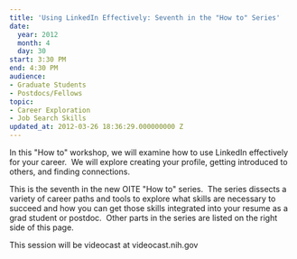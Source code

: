 ```yaml
---
title: 'Using LinkedIn Effectively: Seventh in the "How to" Series'
date:
  year: 2012
  month: 4
  day: 30
start: 3:30 PM
end: 4:30 PM
audience:
- Graduate Students
- Postdocs/Fellows
topic:
- Career Exploration
- Job Search Skills
updated_at: 2012-03-26 18:36:29.000000000 Z
---
```

In this \"How to\" workshop, we will examine how to use LinkedIn
effectively for your career.  We will explore creating your profile,
getting introduced to others, and finding connections.

This is the seventh in the new OITE \"How to\" series.  The
series dissects a variety of career paths and tools to explore what
skills are necessary to succeed and how you can get those skills
integrated into your resume as a grad student or postdoc.  Other parts
in the series are listed on the right side of this page.

This session will be videocast at videocast.nih.gov

